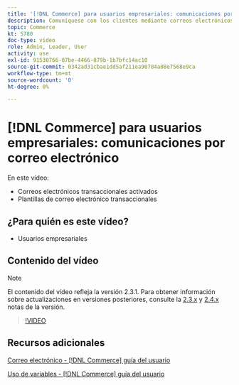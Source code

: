 ```yaml
---
title: '[!DNL Commerce] para usuarios empresariales: comunicaciones por correo electrónico'
description: Comuníquese con los clientes mediante correos electrónicos transaccionales activados por sus acciones en la tienda. Personalice y configure las plantillas de correo electrónico para su tienda.
topic: Commerce
kt: 5780
doc-type: video
role: Admin, Leader, User
activity: use
exl-id: 91530766-07be-4466-879b-1b7bfc14ac10
source-git-commit: 0342ad31cbae1dd5af211ea90784a08e7568e9ca
workflow-type: tm+mt
source-wordcount: '0'
ht-degree: 0%

---
```


# [!DNL Commerce] para usuarios empresariales: comunicaciones por correo electrónico

En este vídeo:

- Correos electrónicos transaccionales activados
- Plantillas de correo electrónico transaccionales

## ¿Para quién es este vídeo?

- Usuarios empresariales

## Contenido del vídeo

>[!NOTE]
>
>El contenido del vídeo refleja la versión 2.3.1. Para obtener información sobre actualizaciones en versiones posteriores, consulte la [ 2.3.x](https://devdocs.magento.com/guides/v2.3/release-notes/bk-release-notes.html) y [2.4.x](https://devdocs.magento.com/guides/v2.4/release-notes/bk-release-notes.html) notas de la versión.

>[!VIDEO](https://video.tv.adobe.com/v/36190?quality=12&learn=on)

## Recursos adicionales

[Correo electrónico - [!DNL Commerce] guía del usuario](https://docs.magento.com/user-guide/marketing/email-templates.html)

[Uso de variables - [!DNL Commerce] guía del usuario](https://docs.magento.com/user-guide/marketing/variables.html)
